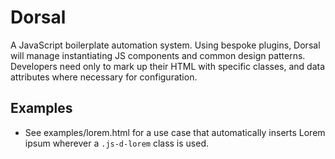 Dorsal
======

A JavaScript boilerplate automation system. Using bespoke plugins, Dorsal will
manage instantiating JS components and common design patterns. Developers need
only to mark up their HTML with specific classes, and data attributes where
necessary for configuration.


Examples
--------

* See examples/lorem.html for a use case that automatically inserts
  Lorem ipsum wherever a `.js-d-lorem` class is used.


